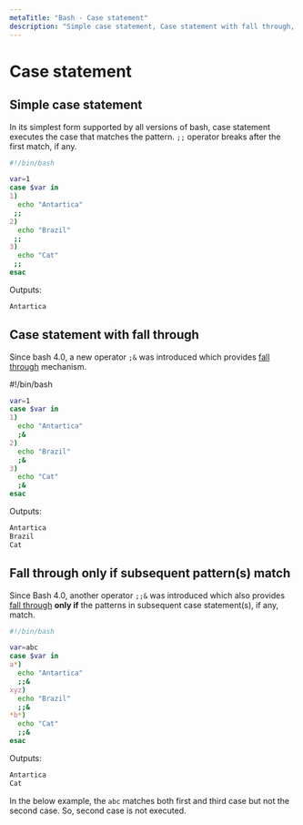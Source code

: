 ```yaml
---
metaTitle: "Bash - Case statement"
description: "Simple case statement, Case statement with fall through, Fall through only if subsequent pattern(s) match"
---
```


# Case statement



## Simple case statement


In its simplest form supported by all versions of bash, case statement executes the case that matches the pattern. `;;` operator breaks after the first match, if any.

```bash
#!/bin/bash

var=1
case $var in
1)
  echo "Antartica"
 ;;
2)
  echo "Brazil"
 ;;
3)
  echo "Cat"
 ;;
esac

```

Outputs:

```bash
Antartica

```



## Case statement with fall through


Since bash 4.0, a new operator `;&` was introduced which provides [fall through](https://en.wikipedia.org/wiki/Switch_statement#Fallthrough) mechanism.

#!/bin/bash

```bash
var=1
case $var in
1)
  echo "Antartica"
  ;&
2)
  echo "Brazil"
  ;&
3)
  echo "Cat"
  ;&
esac

```

Outputs:

```bash
Antartica
Brazil
Cat

```



## Fall through only if subsequent pattern(s) match


Since Bash 4.0, another operator `;;&` was introduced which also provides [fall through](https://en.wikipedia.org/wiki/Switch_statement#Fallthrough) **only if** the patterns in subsequent case statement(s), if any, match.

```bash
#!/bin/bash

var=abc
case $var in
a*)
  echo "Antartica"
  ;;&
xyz)
  echo "Brazil"
  ;;&
*b*)
  echo "Cat"
  ;;&
esac

```

Outputs:

```bash
Antartica
Cat

```

In the below example, the `abc` matches both first and third case but not the second case. So, second case is not executed.

